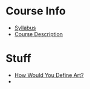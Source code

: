 # Course Info
* [Syllabus](https://worreaud000.github.io/digitalart/syllabus)
* [Course Description](https://worreaud000.github.io/digitalart/course-description)

# Stuff
 
* [How Would You Define Art?](https://worreaud000.github.io/digitalart/define-art)
*
